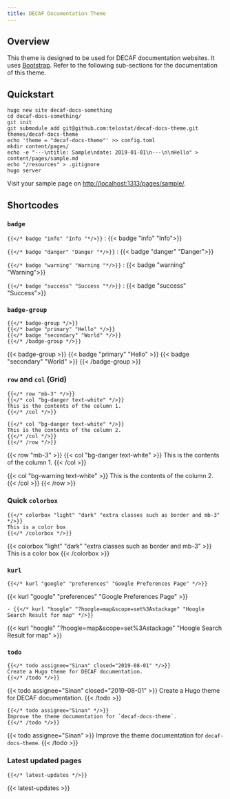 ```yaml
---
title: DECAF Documentation Theme
---
```


## Overview

This theme is designed to be used for DECAF documentation websites. It
uses [Bootstrap](https://getbootstrap.com). Refer to the following
sub-sections for the documentation of this theme.

## Quickstart

```
hugo new site decaf-docs-something
cd decaf-docs-something/
git init
git submodule add git@github.com:telostat/decaf-docs-theme.git themes/decaf-docs-theme
echo 'theme = "decaf-docs-theme"' >> config.toml
mkdir content/pages/
echo -e "---\ntitle: Sample\ndate: 2019-01-01\n---\n\nHello" > content/pages/sample.md
echo "/resources" > .gitignore
hugo server
```

Visit your sample page on [http://localhost:1313/pages/sample/](http://localhost:1313/pages/sample/).

## Shortcodes

### `badge`

`{{</* badge "info" "Info "*/>}}`
: {{< badge "info" "Info">}}

`{{</* badge "danger" "Danger "*/>}}`
: {{< badge "danger" "Danger">}}

`{{</* badge "warning" "Warning "*/>}}`
: {{< badge "warning" "Warning">}}

`{{</* badge "success" "Success "*/>}}`
: {{< badge "success" "Success">}}

### `badge-group`

```
{{</* badge-group */>}}
{{</* badge "primary" "Hello" */>}}
{{</* badge "secondary" "World" */>}}
{{</* /badge-group */>}}
```

{{< badge-group >}}
{{< badge "primary" "Hello" >}}
{{< badge "secondary" "World" >}}
{{< /badge-group >}}

### `row` and `col` (Grid)

```
{{</* row "mb-3" */>}}
{{</* col "bg-danger text-white" */>}}
This is the contents of the column 1.
{{</* /col */>}}

{{</* col "bg-danger text-white" */>}}
This is the contents of the column 2.
{{</* /col */>}}
{{</* /row */>}}
```

{{< row "mb-3" >}}
{{< col "bg-danger text-white" >}}
This is the contents of the column 1.
{{< /col >}}

{{< col "bg-warning text-white" >}}
This is the contents of the column 2.
{{< /col >}}
{{< /row >}}


### Quick `colorbox`

```
{{</* colorbox "light" "dark" "extra classes such as border and mb-3" */>}}
This is a color box
{{</* /colorbox */>}}
```

{{< colorbox "light" "dark" "extra classes such as border and mb-3" >}}
This is a color box
{{< /colorbox >}}

### `kurl`

```
{{</* kurl "google" "preferences" "Google Preferences Page" */>}}
```

{{< kurl "google" "preferences" "Google Preferences Page" >}}

```
- {{</* kurl "hoogle" "?hoogle=map&scope=set%3Astackage" "Hoogle Search Result for map" */>}}
```

{{< kurl "hoogle" "?hoogle=map&scope=set%3Astackage" "Hoogle Search Result for map" >}}

### `todo`

```
{{</* todo assignee="Sinan" closed="2019-08-01" */>}}
Create a Hugo theme for DECAF documentation.
{{</* /todo */>}}
```

{{< todo assignee="Sinan" closed="2019-08-01" >}}
Create a Hugo theme for DECAF documentation.
{{< /todo >}}

```
{{</* todo assignee="Sinan" */>}}
Improve the theme documentation for `decaf-docs-theme`.
{{</* /todo */>}}
```

{{< todo assignee="Sinan" >}}
Improve the theme documentation for `decaf-docs-theme`.
{{< /todo >}}


### Latest updated pages

```
{{</* latest-updates */>}}
```

{{< latest-updates >}}
